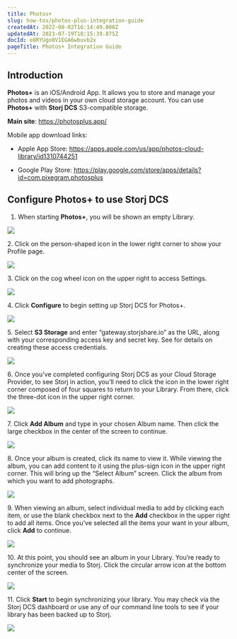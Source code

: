 ```yaml
---
title: Photos+
slug: how-tos/photos-plus-integration-guide
createdAt: 2022-08-02T16:14:49.000Z
updatedAt: 2023-07-19T18:15:39.875Z
docId: e8RYUgo0V1EGA6wbuvb2x
pageTitle: Photos+ Integration Guide
---
```


## Introduction

**Photos+** is an iOS/Android App. It allows you to store and manage your photos and videos in your own cloud storage account. You can use **Photos+** with **Storj DCS** S3-compatible storage.

**Main site**: <https://photosplus.app/>

Mobile app download links:

*   Apple App Store: <https://apps.apple.com/us/app/photos-cloud-library/id1310744251>

*   Google Play Store: <https://play.google.com/store/apps/details?id=com.pixegram.photosplus>

## Configure Photos+ to use Storj DCS

1.  When starting **Photos+**, you will be shown an empty Library.

![](https://archbee-image-uploads.s3.amazonaws.com/kv3plx2xmXcUGcVl4Lttj/utqlQk3YxL60YZ5gWsSwK_img2807.png)




2\. Click on the person-shaped icon in the lower right corner to show your Profile page.

![](https://archbee-image-uploads.s3.amazonaws.com/kv3plx2xmXcUGcVl4Lttj/a5v_k_PKDJqIsxs1DGfD1_img2808.png)

3\. Click on the cog wheel icon on the upper right to access Settings.

![](https://archbee-image-uploads.s3.amazonaws.com/kv3plx2xmXcUGcVl4Lttj/WTySRmSPRk7ew95G59r2C_imgedaea36c758c-1-2.jpeg)

4\. Click **Configure** to begin setting up Storj DCS for Photos+.

![](https://archbee-image-uploads.s3.amazonaws.com/kv3plx2xmXcUGcVl4Lttj/yXxrIf3BXor9m9KsqPY6W_imgf65448a9a594-1.jpeg)

5\. Select **S3 Storage** and enter “gateway.storjshare.io” as the URL, along with your corresponding access key and secret key. See [](docId\:AsyYcUJFbO1JI8-Tu8tW3) for details on creating these access credentials.

![](https://archbee-image-uploads.s3.amazonaws.com/kv3plx2xmXcUGcVl4Lttj/zIpOoL3wJvmashUj-iHjB_img419569e7945f-1.jpeg)

6\. Once you’ve completed configuring Storj DCS as your Cloud Storage Provider, to see Storj in action, you’ll need to click the icon in the lower right corner composed of four squares to return to your Library. From there, click the three-dot icon in the upper right corner.

![](https://archbee-image-uploads.s3.amazonaws.com/kv3plx2xmXcUGcVl4Lttj/UGNi_XIgzeXZMqdxT_e6Y_img2812.png)

7\. Click **Add Album** and type in your chosen Album name. Then click the large checkbox in the center of the screen to continue.

![](https://archbee-image-uploads.s3.amazonaws.com/kv3plx2xmXcUGcVl4Lttj/nGx6MrNH0jddwuOyCkMpN_img2830.png)

8\. Once your album is created, click its name to view it. While viewing the album, you can add content to it using the plus-sign icon in the upper right corner. This will bring up the “Select Album” screen. Click the album from which you want to add photographs.

![](https://archbee-image-uploads.s3.amazonaws.com/kv3plx2xmXcUGcVl4Lttj/GKmxVS6gEwcqADIQOf6Di_img2865.png)

9\. When viewing an album, select individual media to add by clicking each item, or use the blank checkbox next to the **Add** checkbox in the upper right to add all items. Once you’ve selected all the items your want in your album, click **Add** to continue.

![](https://archbee-image-uploads.s3.amazonaws.com/kv3plx2xmXcUGcVl4Lttj/fKryepsJ2ygBUCb7NplLE_img2863.png)

10\. At this point, you should see an album in your Library. You’re ready to synchronize your media to Storj. Click the circular arrow icon at the bottom center of the screen.

![](https://archbee-image-uploads.s3.amazonaws.com/kv3plx2xmXcUGcVl4Lttj/TMipi78UFMC_XlLSWX_W1_img2806.png)

11\. Click **Start** to begin synchronizing your library. You may check via the Storj DCS dashboard or use any of our command line tools to see if your library has been backed up to Storj.

![](https://archbee-image-uploads.s3.amazonaws.com/kv3plx2xmXcUGcVl4Lttj/tEymuK4I_atEURjaPffbs_img2866.png)

